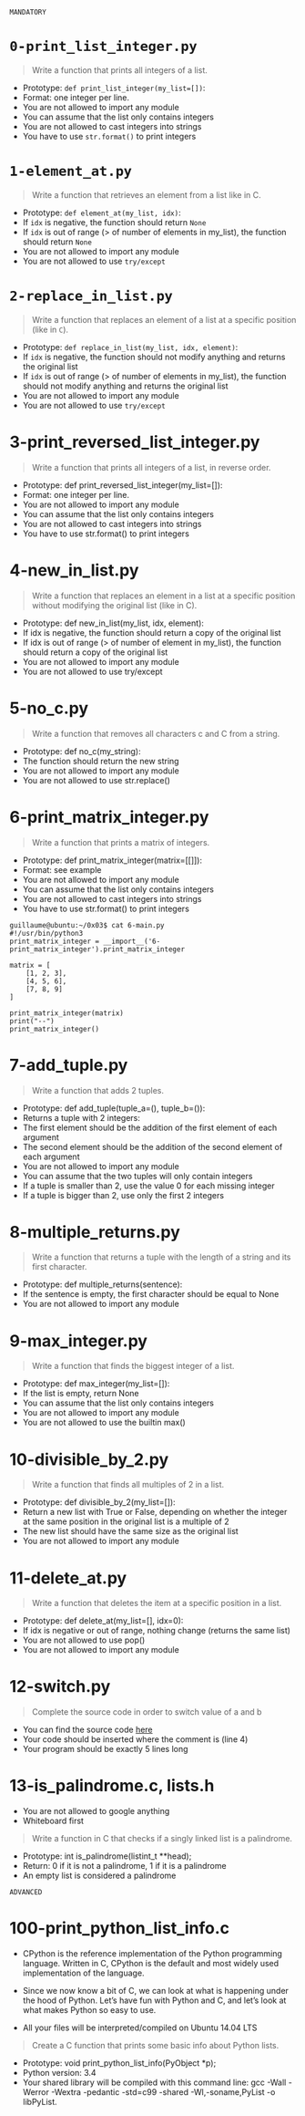 
 ``` MANDATORY ```

# `0-print_list_integer.py`

> Write a function that prints all integers of a list.

- Prototype: `def print_list_integer(my_list=[])`:
- Format: one integer per line.
- You are not allowed to import any module
- You can assume that the list only contains integers
- You are not allowed to cast integers into strings
- You have to use `str.format()` to print integers

  
# `1-element_at.py`

> Write a function that retrieves an element from a list like in C.

- Prototype: `def element_at(my_list, idx)`:
- If `idx` is negative, the function should return `None`
- If `idx` is out of range (> of number of elements in my_list), the function should return `None`
- You are not allowed to import any module
- You are not allowed to use `try/except`

  
# `2-replace_in_list.py`

> Write a function that replaces an element of a list at a specific position (like in `C`).

- Prototype: `def replace_in_list(my_list, idx, element)`:
- If `idx` is negative, the function should not modify anything and returns the original list
- If `idx` is out of range (> of number of elements in my_list), the function should not modify anything and returns the original list
- You are not allowed to import any module
- You are not allowed to use `try/except`

  
# 3-print_reversed_list_integer.py

> Write a function that prints all integers of a list, in reverse order.

- Prototype: def print_reversed_list_integer(my_list=[]):
- Format: one integer per line.
- You are not allowed to import any module
- You can assume that the list only contains integers
- You are not allowed to cast integers into strings
- You have to use str.format() to print integers

  
# 4-new_in_list.py

> Write a function that replaces an element in a list at a specific position without modifying the original list (like in C).

- Prototype: def new_in_list(my_list, idx, element):
- If idx is negative, the function should return a copy of the original list
- If idx is out of range (> of number of element in my_list), the function should return a copy of the original list
- You are not allowed to import any module
- You are not allowed to use try/except

  
# 5-no_c.py

> Write a function that removes all characters c and C from a string.

- Prototype: def no_c(my_string):
- The function should return the new string
- You are not allowed to import any module
- You are not allowed to use str.replace()

  
# 6-print_matrix_integer.py

> Write a function that prints a matrix of integers.

- Prototype: def print_matrix_integer(matrix=[[]]):
- Format: see example
- You are not allowed to import any module
- You can assume that the list only contains integers
- You are not allowed to cast integers into strings
- You have to use str.format() to print integers

```
guillaume@ubuntu:~/0x03$ cat 6-main.py
#!/usr/bin/python3
print_matrix_integer = __import__('6-print_matrix_integer').print_matrix_integer

matrix = [
    [1, 2, 3],
    [4, 5, 6],
    [7, 8, 9]
]

print_matrix_integer(matrix)
print("--")
print_matrix_integer()

```

  
# 7-add_tuple.py

> Write a function that adds 2 tuples.

- Prototype: def add_tuple(tuple_a=(), tuple_b=()):
- Returns a tuple with 2 integers:
- The first element should be the addition of the first element of each argument
- The second element should be the addition of the second element of each argument
- You are not allowed to import any module
- You can assume that the two tuples will only contain integers
- If a tuple is smaller than 2, use the value 0 for each missing integer
- If a tuple is bigger than 2, use only the first 2 integers

  
# 8-multiple_returns.py

> Write a function that returns a tuple with the length of a string and its first character.

- Prototype: def multiple_returns(sentence):
- If the sentence is empty, the first character should be equal to None
- You are not allowed to import any module

  
# 9-max_integer.py

> Write a function that finds the biggest integer of a list.

- Prototype: def max_integer(my_list=[]):
- If the list is empty, return None
- You can assume that the list only contains integers
- You are not allowed to import any module
- You are not allowed to use the builtin max()

  
# 10-divisible_by_2.py

> Write a function that finds all multiples of 2 in a list.

- Prototype: def divisible_by_2(my_list=[]):
- Return a new list with True or False, depending on whether the integer at the same position in the original list is a multiple of 2
- The new list should have the same size as the original list
- You are not allowed to import any module

  
# 11-delete_at.py

> Write a function that deletes the item at a specific position in a list.

- Prototype: def delete_at(my_list=[], idx=0):
- If idx is negative or out of range, nothing change (returns the same list)
- You are not allowed to use pop()
- You are not allowed to import any module

  
# 12-switch.py

> Complete the source code in order to switch value of a and b

- You can find the source code [here](https://alx-intranet.hbtn.io/rltoken/Iwhtw8ZaGLN7TIzodKGnYA)
- Your code should be inserted where the comment is (line 4)
- Your program should be exactly 5 lines long

  
# 13-is_palindrome.c, lists.h

- You are not allowed to google anything
- Whiteboard first
> Write a function in C that checks if a singly linked list is a palindrome.

- Prototype: int is_palindrome(listint_t **head);
- Return: 0 if it is not a palindrome, 1 if it is a palindrome
- An empty list is considered a palindrome

  
``` ADVANCED ```


# 100-print_python_list_info.c

- CPython is the reference implementation of the Python programming language. Written in C, CPython is the default and most widely used implementation of the language.
- Since we now know a bit of C, we can look at what is happening under the hood of Python. Let’s have fun with Python and C, and let’s look at what makes Python so easy to use.

- All your files will be interpreted/compiled on Ubuntu 14.04 LTS


> Create a C function that prints some basic info about Python lists.

- Prototype: void print_python_list_info(PyObject *p);
- Python version: 3.4
- Your shared library will be compiled with this command line: gcc -Wall -Werror -Wextra -pedantic -std=c99 -shared -Wl,-soname,PyList -o libPyList.
